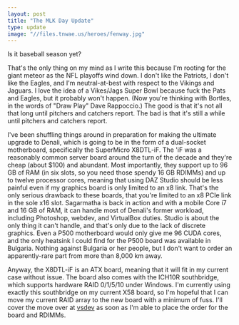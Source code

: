 ```yaml
---
layout: post
title: "The MLK Day Update"
type: update
image: "//files.tnwae.us/heroes/fenway.jpg"
---
```


Is it baseball season yet?

That's the only thing on my mind as I write this because I'm rooting for
the giant meteor as the NFL playoffs wind down.  I don't like the
Patriots, I don't like the Eagles, and I'm neutral-at-best with respect
to the Vikings and Jaguars.  I love the idea of a Vikes/Jags Super Bowl
because fuck the Pats and Eagles, but it probably won't happen.  (Now
you're thinking with Bortles, in the words of "Draw Play" Dave
Rappoccio.)  The good is that it's not all that long until pitchers and
catchers report.  The bad is that it's still a while until pitchers and
catchers report.

I've been shuffling things around in preparation for making the
ultimate upgrade to Denali, which is going to be in the form of a
dual-socket motherboard, specifically the SuperMicro X8DTL-iF.  The 'iF
was a reasonably common server board around the turn of the decade and
they're cheap (about $100) and abundant.  Most importantly, they support
up to 96 GB of RAM (in six slots, so you need those spendy 16 GB RDIMMs)
and up to twelve processor cores, meaning that using DAZ Studio should
be less painful even if my graphics board is only limited to an x8 link.
That's the only serious drawback to these boards, that you're limited to
an x8 PCIe link in the sole x16 slot.  Sagarmatha is back in action and
with a mobile Core i7 and 16 GB of RAM, it can handle most of Denali's
former workload, including Photoshop, webdev, and VirtualBox duties.
Studio is about the only thing it can't handle, and that's only due to
the lack of discrete graphics.  Even a P500 motherboard would only give
me 96 CUDA cores, and the only heatsink I could find for the P500 board
was available in Bulgaria.  Nothing against Bulgaria or her people, but
I don't want to order an apparently-rare part from more than 8,000 km
away.

Anyway, the X8DTL-iF is an ATX board, meaning that it will fit in my
current case without issue.  The board also comes with the ICH10R
southbridge, which supports hardware RAID 0/1/5/10 under Windows.  I'm
currently using exactly this southbridge on my current X58 board, so I'm
hopeful that I can move my current RAID array to the new board with a
minimum of fuss.  I'll cover the move over at [vsdev](//vsdev.org) as
soon as I'm able to place the order for the board and RDIMMs.
